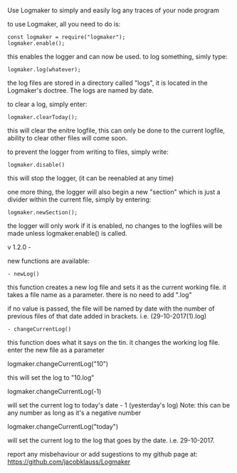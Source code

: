 Use Logmaker to simply and easily log any traces of your node program

to use Logmaker, all you need to do is:

    const logmaker = require("logmaker");
    logmaker.enable();

this enables the logger and can now be used.
to log something, simly type:

    logmaker.log(whatever);

the log files are stored in a directory called "logs", it is located in the Logmaker's doctree.
The logs are named by date.

to clear a log, simply enter:

    logmaker.clearToday();

this will clear the enitre logfile, this can only be done to the current logfile,
ability to clear other files will come soon.

to prevent the logger from writing to files, simply write:

    logmaker.disable()

this will stop the logger, (it can be reenabled at any time)

one more thing, the logger will also begin a new "section" which is just a divider within the current file, simply by entering:

    logmaker.newSection();

the logger will only work if it is enabled, no changes to the logfiles will be made unless logmaker.enable() is called.

v 1.2.0 -

new functions are available:

    - newLog()
this function creates a new log file and sets it as the current working file.
it takes a file name as a parameter.
there is no need to add ".log"

if no value is passed, the file will be named by date with the number of previous files of that date added in brackets.
i.e. (29-10-2017(1).log)

    - changeCurrentLog()

this function does what it says on the tin. it changes the working log file.
enter the new file as a parameter

logmaker.changeCurrentLog("10")

this will set the log to "10.log"

logmaker.changeCurrentLog(-1)

will set the current log to today's date - 1 (yesterday's log)
Note: this can be any number as long as it's a negative number

logmaker.changeCurrentLog("today")

will set the current log to the log that goes by the date.
i.e.    29-10-2017.

report any misbehaviour or add sugestions to my github page at: https://github.com/jacobklauss/Logmaker